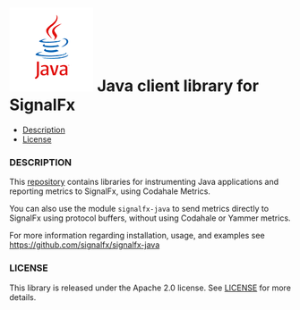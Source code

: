 # ![](./img/integrations_java.png) Java client library for SignalFx


- [Description](#description)
- [License](#license)


### DESCRIPTION

This <a target="_blank" href="https://github.com/signalfx/integrations/tree/release/lib-java">repository</a> contains libraries for instrumenting Java applications and reporting metrics to SignalFx, using Codahale Metrics.

You can also use the module `signalfx-java` to send metrics directly to SignalFx using protocol buffers, without using Codahale or Yammer metrics.

For more information regarding installation, usage, and examples see https://github.com/signalfx/signalfx-java



### LICENSE

This library is released under the Apache 2.0 license. See [LICENSE](https://github.com/signalfx/signalfx-java/blob/master/LICENSE) for more details.
